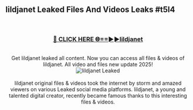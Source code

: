 ## lildjanet Leaked Files And Videos Leaks #t5l4
<br>
<div align="center">
<h3><a href="https://watchclip.my.id/lildjanet" rel="nofollow">🔴 CLICK HERE 🌐==►►lildjanet</a></h3>
<br>
Get lildjanet leaked all content. Now you can access all files & videos of lildjanet. All video and files new update 2025!
<br>
<a href="https://watchclip.my.id/lildjanet" rel="nofollow" data-target="animated-image.originalLink"><img src="https://i.ibb.co.com/WyWwxjT/player-gif2.gif" alt="lildjanet Leaked" style="max-width: 100%; display: inline-block;" data-target="animated-image.originalImage"></a>
<br><br>
lildjanet original files & videos took the internet by storm and amazed viewers on various Leaked social media platforms. lildjanet, a young and talented digital creator, recently became famous thanks to this interesting files & videos.
</div>
<br>